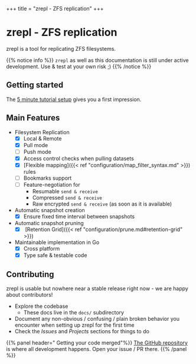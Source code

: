 +++
title = "zrepl - ZFS replication"
+++

# zrepl - ZFS replication

zrepl is a tool for replicating ZFS filesystems.

{{% notice info %}}
`zrepl` as well as this documentation is still under active development.
Use & test at your own risk ;)
{{% /notice %}}

## Getting started

The [5 minute tutorial setup](/tutorial/) gives you a first impression.

## Main Features

* Filesystem Replication
    * [x] Local & Remote
    * [x] Pull mode
    * [ ] Push mode
    * [x] Access control checks when pulling datasets
    * [x] [Flexible mapping]({{< ref "configuration/map_filter_syntax.md" >}}) rules
    * [ ] Bookmarks support
    * [ ] Feature-negotiation for
        * Resumable `send & receive`
        * Compressed `send & receive`
        * Raw encrypted `send & receive` (as soon as it is available)
* Automatic snapshot creation
    * [x] Ensure fixed time interval between snapshots
* Automatic snapshot pruning
    * [x] <i class="fa fa-arrow-right" aria-hidden="true"></i> [Retention Grid]({{< ref "configuration/prune.md#retention-grid" >}})
* Maintainable implementation in Go
    * [x] Cross platform
    * [x] Type safe & testable code

## Contributing

zrepl is usable but nowhere near a stable release right now -  we are happy about contributors!

* Explore the codebase
    * These docs live in the `docs/` subdirectory
* Document any non-obvious / confusing / plain broken behavior you encounter when setting up zrepl for the first time
* Check the *Issues* and *Projects* sections for things to do

{{% panel header="<i class='fa fa-github'></i> Getting your code merged"%}}
[The <i class='fa fa-github'></i> GitHub repository](https://github.com/zrepl/zrepl) is where all development happens.
Open your issue / PR there.
{{% /panel %}}

